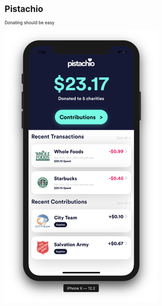 # Pistachio
Donating should be easy

![Pistachio Logo](https://github.com/AkshatGiri/Pistachio/blob/master/screenshots/Screen%20Shot%202019-04-28%20at%201.56.00%20PM.png?raw=true)
